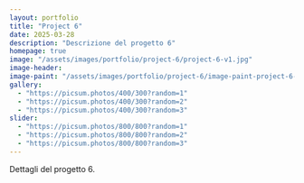 ```yaml
---
layout: portfolio
title: "Project 6"
date: 2025-03-28
description: "Descrizione del progetto 6"
homepage: true
image: "/assets/images/portfolio/project-6/project-6-v1.jpg"
image-header:
image-paint: "/assets/images/portfolio/project-6/image-paint-project-6-v1.jpg"
gallery:
  - "https://picsum.photos/400/300?random=1"
  - "https://picsum.photos/400/300?random=2"
  - "https://picsum.photos/400/300?random=3"
slider:
  - "https://picsum.photos/800/800?random=1"
  - "https://picsum.photos/800/800?random=2"
  - "https://picsum.photos/800/800?random=3"
---
```


Dettagli del progetto 6.
